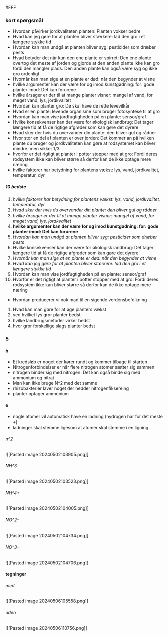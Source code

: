 #FFF 
### kort spørgsmål
- Hvordan påvirker jordkvaliteten planten: Planten vokser bedre
- Hvad kan jeg gøre for at planten bliver stærkere: lad den gro i et længere stykke tid
- Hvordan kan man undgå at planten bliver syg: pesticider som dræber pests
- Hvad betyder det når kun den ene plante er spirret: Den ene plante overtog det meste af jorden og gjorde at den anden plante ikke kan gro fordi den mangler plads. Den anden plante kan også være syg og ikke gro ordenligt
- Hvornår kan man sige at en plante er død: når den begynder at visne
- hvilke argumenter kan der være for og imod kunstgødning: for: gode planter imod: Det kan forurene
- hvilke årsager er der til at mange planter visner: mangel af vand, for meget vand, lys, jordkvalitet
- Hvordan kan planter gro: De skal have de rette levevilkår
- Hvad er en plante: levende organisme som bruger fotosyntese til at gro
- Hvordan kan man vise jordfugtigheden på en plante: sensor/graf
- Hvilke konsekvenser kan der være for økologisk landbrug: Det tager længere tid at få de rigtige afgrøder som kan gøre det dyrere
- Hvad sker der hvis du overvander din plante: den bliver gul og rådner
- Hvor stor en del af planten er over jorden: Det kommer an på hvilken plante du bruger og jordkvaliteten kan gøre at rodsystemet kan bliver mindre. men sikker 1/3
- hvorfor er det rigtigt at planter i potter stopper med at gro: Fordi deres rodsystem ikke kan bliver større så derfor kan de ikke optage mere næring
- hvilke faktorer har betydning for plantens vækst: lys, vand, jordkvalitet, temperatur, dyr

##### 10 bedste
1. *hvilke faktorer har betydning for plantens vækst: lys, vand, jordkvalitet, temperatur, dyr*
2. *Hvad sker der hvis du overvander din plante: den bliver gul og rådner*
3. *hvilke årsager er der til at mange planter visner: mangel af vand, for meget vand, lys, jordkvalitet*
4. **hvilke argumenter kan der være for og imod kunstgødning: for: gode planter imod: Det kan forurene**
5. *Hvordan kan man undgå at planten bliver syg: pesticider som dræber pests*
6. Hvilke konsekvenser kan der være for økologisk landbrug: Det tager længere tid at få de rigtige afgrøder som kan gøre det dyrere
7. *Hvornår kan man sige at en plante er død: når den begynder at visne*
8. *Hvad kan jeg gøre for at planten bliver stærkere: lad den gro i et længere stykke tid*
9. Hvordan kan man vise jordfugtigheden på en plante: sensor/graf
10. Hvorfor er det rigtigt at planter i potter stopper med at gro: Fordi deres rodsystem ikke kan bliver større så derfor kan de ikke optage mere næring

- Hvordan producerer vi nok mad til en sigende verdensbefolkning
1. Hvad kan man gøre for at øge planters vækst
2. ved hvilket lys gror planter bedst
3. hvilke landbrugsmetoder virker bedst
4. hvor gror forskellige slags planter bedst
### 5
#### b
- Et kredsløb er noget der kører rundt og kommer tilbage til starten
- Nitrogenforbindelser er når flere  nitrogen atomer sætter sig sammen
- nitrogen binder sig med nitrogen. Det kan også binde sig med ammonium og nitrat
- Man kan ikke bruge N^2 med det samme
- rhizobakterier laver noget der hedder nitrogenfiksereing
- planter optager ammonium 
#### e
- nogle atomer vil automatisk have en ladning (hydrogen har for det meste +)
- ladninger skal stemme ligesom at atomer skal stemme i en ligning
###### n^2
![[Pasted image 20240502103905.png]]
###### NH^3
![[Pasted image 20240502103523.png]]

###### NH^4+
![[Pasted image 20240502104005.png]]
###### NO^2-
![[Pasted image 20240502104734.png]]
###### NO^3-
![[Pasted image 20240502104706.png]]


#### tegninger
###### med
![[Pasted image 20240506105558.png]]
###### uden
![[Pasted image 20240506110756.png]]